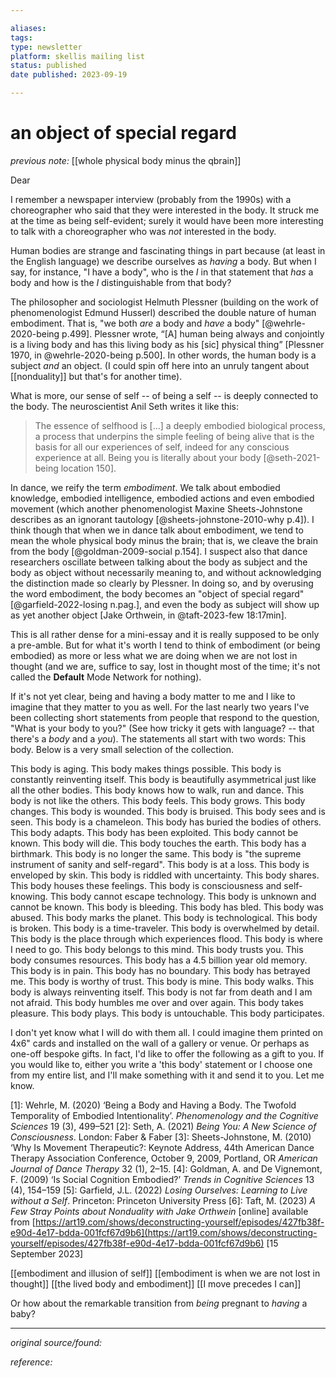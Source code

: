 ```yaml
---

aliases:
tags: 
type: newsletter
platform: skellis mailing list
status: published
date published: 2023-09-19

---
```

# an object of special regard

_previous note:_ [[whole physical body minus the qbrain]]

Dear

I remember a newspaper interview (probably from the 1990s) with a choreographer who said that they were interested in the body. It struck me at the time as being self-evident; surely it would have been more interesting to talk with a choreographer who was _not_ interested in the body. 

Human bodies are strange and fascinating things in part because (at least in the English language) we describe ourselves as _having_ a body. But when I say, for instance, "I have a body", who is the _I_ in that statement that _has_ a body and how is the _I_ distinguishable from that body?   

The philosopher and sociologist Helmuth Plessner (building on the work of phenomenologist Edmund Husserl) described the double nature of human embodiment. That is, "we both _are_ a body and _have_ a body" [@wehrle-2020-being p.499].  Plessner wrote, “[A] human being always and conjointly is a living body and has this living body as his [sic] physical thing” [Plessner 1970, in @wehrle-2020-being p.500]. In other words, the human body is a subject _and_ an object. (I could spin off here into an unruly tangent about [[nonduality]] but that's for another time). 

What is more, our sense of self -- of being a self -- is deeply connected to the body. The neuroscientist Anil Seth writes it like this:

> The essence of selfhood is [...] a deeply embodied biological process, a process that underpins the simple feeling of being alive that is the basis for all our experiences of self, indeed for any conscious experience at all. Being you is literally about your body [@seth-2021-being location 150].

In dance, we reify the term _embodiment_. We talk about embodied knowledge, embodied intelligence, embodied actions and even embodied movement (which another phenomenologist Maxine Sheets-Johnstone describes as an ignorant tautology [@sheets-johnstone-2010-why p.4]). I think though that when we in dance talk about embodiment, we tend to mean the whole physical body minus the brain; that is, we cleave the brain from the body [@goldman-2009-social p.154]. I suspect also that dance researchers oscillate between talking about the body as subject and the body as object without necessarily meaning to, and without acknowledging the distinction made so clearly by Plessner. In doing so, and by overusing the word embodiment, the body becomes an "object of special regard" [@garfield-2022-losing n.pag.], and even the body as subject will show up as yet another object [Jake Orthwein, in @taft-2023-few 18:17min]. 

This is all rather dense for a mini-essay and it is really supposed to be only a pre-amble. But for what it's worth I tend to think of embodiment (or being embodied) as more or less what we are doing when we are not lost in thought (and we are, suffice to say, lost in thought most of the time; it's not called the **Default** Mode Network for nothing). 

If it's not yet clear, being and having a body matter to me and I like to imagine that they matter to you as well. For the last nearly two years I've been collecting short statements from people that respond to the question, "What is your body to you?" (See how tricky it gets with language? -- that there's a _body_ and a _you_). The statements all start with two words: This body. Below is a very small selection of the collection. 

This body is aging. This body makes things possible. This body is constantly reinventing itself. This body is beautifully asymmetrical just like all the other bodies. This body knows how to walk, run and dance. This body is not like the others. This body feels. This body grows. This body changes. This body is wounded. This body is bruised. This body sees and is seen. This body is a chameleon. This body has buried the bodies of others. This body adapts. This body has been exploited. This body cannot be known. This body will die. This body touches the earth. This body has a birthmark. This body is no longer the same. This body is "the supreme instrument of sanity and self-regard". This body is at a loss. This body is enveloped by skin. This body is riddled with uncertainty. This body shares. This body houses these feelings. This body is consciousness and self-knowing. This body cannot escape technology. This body is unknown and cannot be known. This body is bleeding. This body has bled. This body was abused. This body marks the planet. This body is technological. This body is broken. This body is a time-traveler. This body is overwhelmed by detail. This body is the place through which experiences flood. This body is where I need to go. This body belongs to this mind. This body trusts you. This body consumes resources. This body has a 4.5 billion year old memory. This body is in pain. This body has no boundary. This body has betrayed me. This body is worthy of trust. This body is mine. This body walks. This body is always reinventing itself. This body is not far from death and I am not afraid. This body humbles me over and over again. This body takes pleasure. This body plays. This body is untouchable. This body participates.

I don't yet know what I will do with them all. I could imagine them printed on 4x6" cards and installed on the wall of a gallery or venue. Or perhaps as one-off bespoke gifts. In fact, I'd like to offer the following as a gift to you. If you would like to, either you write a 'this body' statement or I choose one from my entire list, and I'll make something with it and send it to you. Let me know.


[1]: Wehrle, M. (2020) ‘Being a Body and Having a Body. The Twofold Temporality of Embodied Intentionality’. _Phenomenology and the Cognitive Sciences_ 19 (3), 499–521
[2]: Seth, A. (2021) _Being You: A New Science of Consciousness_. London: Faber & Faber
[3]: Sheets-Johnstone, M. (2010) ‘Why Is Movement Therapeutic?: Keynote Address, 44th American Dance Therapy Association Conference, October 9, 2009, Portland, OR  _American Journal of Dance Therapy_ 32 (1), 2–15.
[4]: Goldman, A. and De Vignemont, F. (2009) ‘Is Social Cognition Embodied?’ _Trends in Cognitive Sciences_ 13 (4), 154–159
[5]: Garfield, J.L. (2022) _Losing Ourselves: Learning to Live without a Self_. Princeton: Princeton University Press
[6]: Taft, M. (2023) _A Few Stray Points about Nonduality with Jake Orthwein_ [online] available from [https://art19.com/shows/deconstructing-yourself/episodes/427fb38f-e90d-4e17-bdda-001fcf67d9b6](https://art19.com/shows/deconstructing-yourself/episodes/427fb38f-e90d-4e17-bdda-001fcf67d9b6) [15 September 2023]





[[embodiment and illusion of self]]
[[embodiment is when we are not lost in thought]]
[[the lived body and embodiment]]
[[I move precedes I can]]

Or how about the remarkable transition from _being_ pregnant to _having_ a baby?





---

_original source/found:_ 

_reference:_ 




